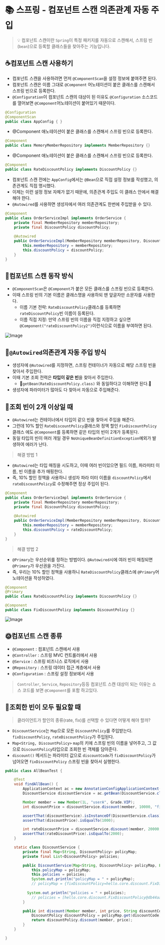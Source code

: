 # 📚 스프링 - 컴포넌트 스캔 의존관계 자동 주입

> 💡 컴포넌트 스캔이란 `Spring`이 특정 패키지를 자동으로 스캔해서, 스프링 빈(`bean`)으로 등록할 클래스들을 찾아주는 기능입니다.

## ☕컴포넌트 스캔 사용하기 

* 컴포넌트 스캔을 사용하려면 먼저 `@ComponentScan`을 설정 정보에 붙여주면 된다.
* 컴포넌트 스캔은 이름 그대로 `@Component` 어노테이션이 붙은 클래스를 스캔해서 스프링 빈으로 등록한다.
* `@Configuration`이 컴포넌트 스캔의 대상이 된 이유도 `@Configuration` 소스코드를 열어보면 `@Component`어노테이션이 붙어있기 때문이다.

```java
@Configuration
@ComponentScan
public class AppConfig { }
```
* @Component 애노테이션이 붙은 클래스를 스캔해서 스프링 빈으로 등록한다.

```java
@Component
public class MemoryMemberRepository implements MemberRepository {}
```
* @Component 애노테이션이 붙은 클래스를 스캔해서 스프링 빈으로 등록한다.

```java
@Component
public class RateDiscountPolicy implements DiscountPolicy {}
```
* 컴포넌트 스캔 전에는 `AppConfig`에서는 `@Bean`으로 직접 설정 정보를 작성했고, 의존관계도 직접 명시했다.
* 이제는 이런 설정 정보 자체가 없기 때문에, 의존관계 주입도 이 클래스 안에서 해결해야 한다.
* `@Autowired`를 사용하면 생성자에서 여러 의존관계도 한번에 주입받을 수 있다.
```java
@Component
public class OrderServiceImpl implements OrderService {
    private final MemberRepository memberRepository;
    private final DiscountPolicy discountPolicy;
    
    @Autowired
    public OrderServiceImpl(MemberRepository memberRepository, DiscountPolicy discountPolicy) {
        this.memberRepository = memberRepository;
        this.discountPolicy = discountPolicy;
    }
}
```

## 📝컴포넌트 스캔 동작 방식

* `@ComponentScan`은 `@Component`가 붙은 모든 클래스를 스프링 빈으로 등록한다.
* 이때 스프링 빈의 기본 이름은 클래스명을 사용하되 맨 앞글자만 소문자를 사용한다.
  *  이름 기본 전략: `RateDiscountPolicy`클래스를 등록하면 `rateDiscountPolicy`빈 이름이 등록된다.
  *  이름 직접 지정: 만약 스프링 빈의 이름을 직접 지정하고 싶으면 `@Component("rateDiscountPolicy2")`이런식으로 이름을 부여하면 된다.

![Image](https://github.com/user-attachments/assets/8250aeca-0f7d-4ec9-8e33-c22ce092dc2d)


## 🚀`@Autowired`의존관계 자동 주입 방식 

* 생성자에 `@Autowired`를 지정하면, 스프링 컨테이너가 자동으로 해당 스프링 빈을 찾아서 주입한다.
* 이때 기본 조회 전력은 **타입이 같은 빈**을 찾아서 주입한다. 
  * 🚨`getBean(RateDiscountPolicy.class)` 와 동일하다고 이해하면 된다.🚨
* 생성자에 파라미터가 많아도 다 찾아서 자동으로 주입해준다.


## 🍋조회 빈이 2개 이상일 때 

* `@Autowired`는 컨테이너에서 타입이 같으 빈을 찾아서 주입을 해준다.
* 그런데 10% 할인 `RateDiscountPolicy`클래스와 정액 할인 `FixDiscountPolicy`클래스 에도 `@Component`를 등록하면 같은 타입의 빈이 2개가 등록된다. 
* 동일 타입의 빈이 여러 개일 경우 `NoUniqueBeanDefinitionException`예외가 발생하여 에러가 난다.

> 해결 방법 1
* `@Autowired`는 타입 매칭을 시도하고, 이때 여러 빈이있으면 필드 이름, 파라미터 이름, 빈 이름을 추가 매핑한다.
* 즉, 10% 할인 정책을 사용하니 생성자 파라 미터 이름을 `discountPolicy`에서 `rateDiscountPolicy`로 수정해주면 정상 주입이 된다.

```java
@Component
public class OrderServiceImpl implements OrderService {
    private final MemberRepository memberRepository;
    private final DiscountPolicy discountPolicy;
    
    @Autowired
    public OrderServiceImpl(MemberRepository memberRepository, DiscountPolicy rateDiscountPolicy) {
        this.memberRepository = memberRepository;
        this.discountPolicy = rateDiscountPolicy;
    }
}
```
> 해결 방법 2
* `@Primary`는 우선순위를 정하는 방법이다. `@Autowired`시에 여러 빈이 매칭되면 `@Primary`가 우선권을 가진다.
* 즉, 우리는 10% 할인 정책을 사용하니 `RateDiscountPolicy`클래스에 `@Primary`어노테이션을 작성하였다.

```java
@Component
@Primary
public class RateDiscountPolicy implements DiscountPolicy {}

@Component
public class FixDiscountPolicy implements DiscountPolicy {}
```

![Image](https://github.com/user-attachments/assets/8d7fa9e7-a61f-4994-9b59-68401c353528)

## 🌞컴포넌트 스캔 종류 
* `@Component` : 컴포넌트 스캔에서 사용
* `@Controller` : 스프링 MVC 컨트롤러에서 사용 
* `@Service` : 스프링 비즈니스 로직에서 사용 
* `@Repository` : 스프링 데이터 접근 계층에서 사용 
* `@Configuration` : 스프링 설정 정보에서 사용

> `Controller`, `Service`, `Repository`등등 컴포넌트 스캔 대상이 되는 이유는 소스 코드를 보면 `@Component`를 포함 하고있다.

## 🥭조회한 빈이 모두 필요할 때

> 클라이언트가 할인의 종류(rate, fix)를 선택할 수 있다면 어떻게 해야 할까?

* `DiscountService`는 `Map`으로 모든 `DiscountPolicy`를 주입받는다. `fixDiscountPolicy`, `rateDiscountPolicy`가 주입된다.
* `Map<String, DiscountPolicy>` `map`의 키에 스프링 빈의 이름을 넣어주고, 그 값으로 `DiscountPolicy`타입으로 조회한 빈 객체를 담아준다.
* `discount()` 메서드는 파라미터 값으로 `discountCode`가 `fixDiscountPolicy`가 넘어오면 `fixDiscountPolicy` 스프링 빈을 찾아서 실행한다.

```java
public class AllBeanTest {

    @Test
    void findAllBean() {
        ApplicationContext ac = new AnnotationConfigApplicationContext(AutoAppConfig.class, DiscountService.class);
        DiscountService discountService = ac.getBean(DiscountService.class);

        Member member = new Member(1L, "userA", Grade.VIP);
        int discountPrice = discountService.discount(member, 10000, "fixDiscountPolicy");

        assertThat(discountService).isInstanceOf(DiscountService.class);
        assertThat(discountPrice).isEqualTo(1000);

        int rateDiscountPrice = discountService.discount(member, 20000, "rateDiscountPolicy");
        assertThat(rateDiscountPrice).isEqualTo(2000);
    }

    static class DiscountService {
        private final Map<String, DiscountPolicy> policyMap;
        private final List<DiscountPolicy> policies;

        public DiscountService(Map<String, DiscountPolicy> policyMap, List<DiscountPolicy> policies) {
            this.policyMap = policyMap;
            this.policies = policies;
            System.out.println("policyMap = " + policyMap);
            // policyMap = {fixDiscountPolicy=hello.core.discount.FixDiscountPolicy@db44aa2, rateDiscountPolicy=hello.core.discount.RateDiscountPolicy@2de366bb}
            
          System.out.println("policies = " + policies);
            // policies = [hello.core.discount.FixDiscountPolicy@db44aa2, hello.core.discount.RateDiscountPolicy@2de366bb]
        }

        public int discount(Member member, int price, String discountCode) {
            DiscountPolicy discountPolicy = policyMap.get(discountCode);
            return discountPolicy.discount(member, price);
        }
    }

}
```

